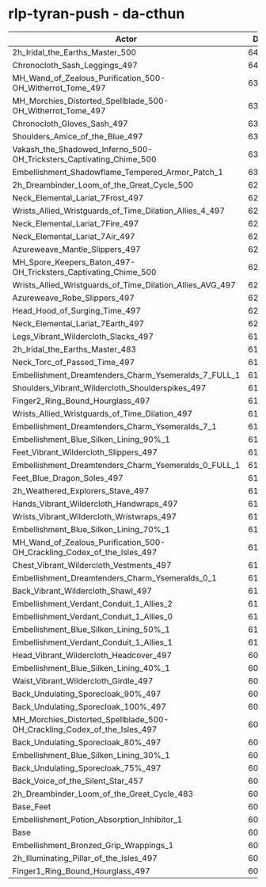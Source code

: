 # rlp-tyran-push - da-cthun
| Actor | DPS | Increase |
|---|:---:|:---:|
|2h_Iridal_the_Earths_Master_500|64309|6.07%|
|Chronocloth_Sash_Leggings_497|64032|5.61%|
|MH_Wand_of_Zealous_Purification_500-OH_Witherrot_Tome_497|63827|5.27%|
|MH_Morchies_Distorted_Spellblade_500-OH_Witherrot_Tome_497|63569|4.85%|
|Chronocloth_Gloves_Sash_497|63375|4.53%|
|Shoulders_Amice_of_the_Blue_497|63275|4.36%|
|Vakash_the_Shadowed_Inferno_500-OH_Tricksters_Captivating_Chime_500|63247|4.32%|
|Embellishment_Shadowflame_Tempered_Armor_Patch_1|63093|4.06%|
|2h_Dreambinder_Loom_of_the_Great_Cycle_500|62870|3.69%|
|Neck_Elemental_Lariat_7Frost_497|62705|3.42%|
|Wrists_Allied_Wristguards_of_Time_Dilation_Allies_4_497|62691|3.40%|
|Neck_Elemental_Lariat_7Fire_497|62667|3.36%|
|Neck_Elemental_Lariat_7Air_497|62560|3.18%|
|Azureweave_Mantle_Slippers_497|62499|3.08%|
|MH_Spore_Keepers_Baton_497-OH_Tricksters_Captivating_Chime_500|62482|3.05%|
|Wrists_Allied_Wristguards_of_Time_Dilation_Allies_AVG_497|62433|2.97%|
|Azureweave_Robe_Slippers_497|62361|2.86%|
|Head_Hood_of_Surging_Time_497|62111|2.44%|
|Neck_Elemental_Lariat_7Earth_497|62088|2.40%|
|Legs_Vibrant_Wildercloth_Slacks_497|61988|2.24%|
|2h_Iridal_the_Earths_Master_483|61913|2.12%|
|Neck_Torc_of_Passed_Time_497|61865|2.04%|
|Embellishment_Dreamtenders_Charm_Ysemeralds_7_FULL_1|61760|1.86%|
|Shoulders_Vibrant_Wildercloth_Shoulderspikes_497|61659|1.70%|
|Finger2_Ring_Bound_Hourglass_497|61657|1.69%|
|Wrists_Allied_Wristguards_of_Time_Dilation_497|61615|1.62%|
|Embellishment_Dreamtenders_Charm_Ysemeralds_7_1|61548|1.51%|
|Embellishment_Blue_Silken_Lining_90%_1|61443|1.34%|
|Feet_Vibrant_Wildercloth_Slippers_497|61433|1.32%|
|Embellishment_Dreamtenders_Charm_Ysemeralds_0_FULL_1|61389|1.25%|
|Feet_Blue_Dragon_Soles_497|61388|1.25%|
|2h_Weathered_Explorers_Stave_497|61359|1.20%|
|Hands_Vibrant_Wildercloth_Handwraps_497|61323|1.14%|
|Wrists_Vibrant_Wildercloth_Wristwraps_497|61302|1.11%|
|Embellishment_Blue_Silken_Lining_70%_1|61205|0.95%|
|MH_Wand_of_Zealous_Purification_500-OH_Crackling_Codex_of_the_Isles_497|61138|0.84%|
|Chest_Vibrant_Wildercloth_Vestments_497|61109|0.79%|
|Embellishment_Dreamtenders_Charm_Ysemeralds_0_1|61105|0.78%|
|Back_Vibrant_Wildercloth_Shawl_497|61072|0.73%|
|Embellishment_Verdant_Conduit_1_Allies_2|61032|0.66%|
|Embellishment_Verdant_Conduit_1_Allies_0|61027|0.65%|
|Embellishment_Blue_Silken_Lining_50%_1|61024|0.65%|
|Embellishment_Verdant_Conduit_1_Allies_1|61013|0.63%|
|Head_Vibrant_Wildercloth_Headcover_497|60967|0.56%|
|Embellishment_Blue_Silken_Lining_40%_1|60960|0.54%|
|Waist_Vibrant_Wildercloth_Girdle_497|60921|0.48%|
|Back_Undulating_Sporecloak_90%_497|60859|0.38%|
|Back_Undulating_Sporecloak_100%_497|60852|0.37%|
|MH_Morchies_Distorted_Spellblade_500-OH_Crackling_Codex_of_the_Isles_497|60852|0.37%|
|Back_Undulating_Sporecloak_80%_497|60849|0.36%|
|Embellishment_Blue_Silken_Lining_30%_1|60828|0.33%|
|Back_Undulating_Sporecloak_75%_497|60827|0.32%|
|Back_Voice_of_the_Silent_Star_457|60770|0.23%|
|2h_Dreambinder_Loom_of_the_Great_Cycle_483|60728|0.16%|
|Base_Feet|60675|0.07%|
|Embellishment_Potion_Absorption_Inhibitor_1|60647|0.03%|
|Base|60630|0.00%|
|Embellishment_Bronzed_Grip_Wrappings_1|60590|-0.07%|
|2h_Illuminating_Pillar_of_the_Isles_497|60582|-0.08%|
|Finger1_Ring_Bound_Hourglass_497|60310|-0.53%|
